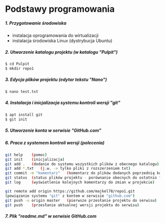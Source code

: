 # Podstawy programowania

##### 1. Przygotowanie środowiska
- instalacja oprogramowania do wirtualizacji
- instalacja środowiska Linux (dystrybucja Ubuntu)

##### 2. Utworzenie katalogu projektu (w katalogu "Pulpit")


```sh
$ cd Pulpit
$ mkdir repo1
```

##### 3. Edycja plików projektu (edytor tekstu "Nano")

```sh
$ nano test.txt
```
##### 4. Instalacja i inicjalizacja systemu kontroli wersji "git"

```sh
$ apt install git
$ git init
```

##### 5. Utworzenie konta w serwisie "GitHub.com"

##### 6. Praca z systemem kontroli wersji (polecenia)

```sh
git help	(pomoc)
git init	(inicjalizacja)
git add .	(dodanie do systemu wszystkich plików z obecnego katalogu)
git add *.txt	(j.w. -> tylko pliki z rozszerzeniem txt)
git commit -m "komentarz"	(komentarz do plików dodanych poprzednią komendą)
git status	(status plików projektu - porównanie obecnych do ostatnio "zrzuconych")
git log		(wyświetlenie kolejnych komentarzy do zmian w projekcie)

git remote add origin https://github.com/majkel78/repo1.git
(powiązanie systemu "git" z kontem w serwisie "github.com")
git push -u origin master	(pierwsze przesłanie projektu do serwisu)
git push	(przesłanie aktualnej wersji projektu do serwisu)
```

##### 7. Plik "readme.md" w serwisie GitHub.com
